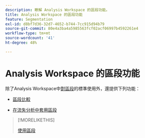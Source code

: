 ```yaml
---
description: 瞭解 Analysis Workspace 的區段功能。
title: Analysis Workspace 的區段功能
feature: Segmentation
exl-id: d8bf7d36-32d7-4652-b744-7cc915d94b79
source-git-commit: 80e4a3ba4a5985563fcf02acf06997b4592261e4
workflow-type: tm+mt
source-wordcount: '41'
ht-degree: 48%

---
```


# Analysis Workspace 的區段功能

除了Analysis Workspace中[對區段](/help/components/segmentation/segmentation-workflow/t-seg-apply.md)的標準使用外，還提供下列功能：

* [區段比較](/help/analyze/analysis-workspace/c-panels/c-segment-comparison/segment-comparison.md)

* [在流失分析中套用區段](https://experienceleague.adobe.com/docs/analytics/analyze/analysis-workspace/visualizations/fallout/compare-segments-fallout.html?lang=zh-Hant)

>[!MORELIKETHIS]
>
>[使用區段](segmentation-workflow/t-seg-apply.md)
